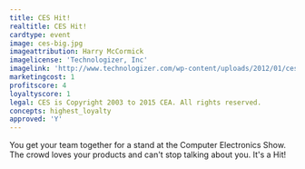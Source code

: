 ```yaml
---
title: CES Hit!
realtitle: CES Hit!
cardtype: event
image: ces-big.jpg
imageattribution: Harry McCormick
imagelicense: 'Technologizer, Inc'
imagelink: 'http://www.technologizer.com/wp-content/uploads/2012/01/ces-big.jpg'
marketingcost: 1
profitscore: 4
loyaltyscore: 1
legal: CES is Copyright 2003 to 2015 CEA. All rights reserved.
concepts: highest_loyalty
approved: 'Y'
---
```


You get your team together for a stand at the Computer Electronics Show. The crowd loves your products and can't stop talking about you. It's a Hit!
